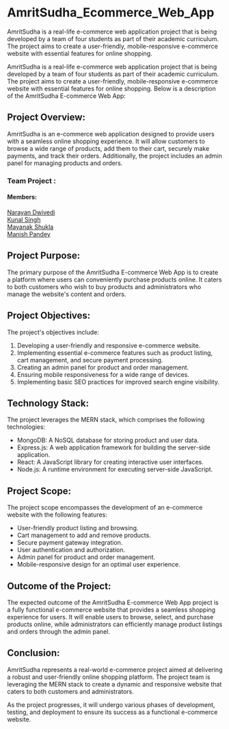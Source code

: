 
# AmritSudha_Ecommerce_Web_App
AmritSudha is a real-life e-commerce web application project that is being developed by a team of four students as part of their academic curriculum. The project aims to create a user-friendly, mobile-responsive e-commerce website with essential features for online shopping. 

AmritSudha is a real-life e-commerce web application project that is being developed by a team of four students as part of their academic curriculum. The project aims to create a user-friendly, mobile-responsive e-commerce website with essential features for online shopping. Below is a description of the AmritSudha E-commerce Web App:

## Project Overview:
AmritSudha is an e-commerce web application designed to provide users with a seamless online shopping experience. It will allow customers to browse a wide range of products, add them to their cart, securely make payments, and track their orders. Additionally, the project includes an admin panel for managing products and orders.

### Team Project :
  #### Members:
  [Narayan Dwivedi](https://github.com/narayan2111) <br>
  [Kunal Singh](https://github.com/Kunalrsingh)<br>
  [Mayanak Shukla](https://github.com/maxyank)<br>
  [Manish Pandey](https://github.com/Pandeymanish1999)

## Project Purpose:
The primary purpose of the AmritSudha E-commerce Web App is to create a platform where users can conveniently purchase products online. It caters to both customers who wish to buy products and administrators who manage the website's content and orders.

## Project Objectives:
The project's objectives include:
1. Developing a user-friendly and responsive e-commerce website.
2. Implementing essential e-commerce features such as product listing, cart management, and secure payment processing.
3. Creating an admin panel for product and order management.
4. Ensuring mobile responsiveness for a wide range of devices.
5. Implementing basic SEO practices for improved search engine visibility.

## Technology Stack:
The project leverages the MERN stack, which comprises the following technologies:
- MongoDB: A NoSQL database for storing product and user data.
- Express.js: A web application framework for building the server-side application.
- React: A JavaScript library for creating interactive user interfaces.
- Node.js: A runtime environment for executing server-side JavaScript.

## Project Scope:
The project scope encompasses the development of an e-commerce website with the following features:
- User-friendly product listing and browsing.
- Cart management to add and remove products.
- Secure payment gateway integration.
- User authentication and authorization.
- Admin panel for product and order management.
- Mobile-responsive design for an optimal user experience.

## Outcome of the Project:
The expected outcome of the AmritSudha E-commerce Web App project is a fully functional e-commerce website that provides a seamless shopping experience for users. It will enable users to browse, select, and purchase products online, while administrators can efficiently manage product listings and orders through the admin panel.

## Conclusion:
AmritSudha represents a real-world e-commerce project aimed at delivering a robust and user-friendly online shopping platform. The project team is leveraging the MERN stack to create a dynamic and responsive website that caters to both customers and administrators.

As the project progresses, it will undergo various phases of development, testing, and deployment to ensure its success as a functional e-commerce website.
